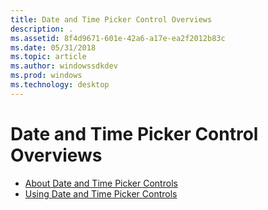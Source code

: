 ```yaml
---
title: Date and Time Picker Control Overviews
description: .
ms.assetid: 8f4d9671-601e-42a6-a17e-ea2f2012b83c
ms.date: 05/31/2018
ms.topic: article
ms.author: windowssdkdev
ms.prod: windows
ms.technology: desktop
---
```


# Date and Time Picker Control Overviews

-   [About Date and Time Picker Controls](date-and-time-picker-controls.md)
-   [Using Date and Time Picker Controls](using-date-and-time-picker.md)

 

 




